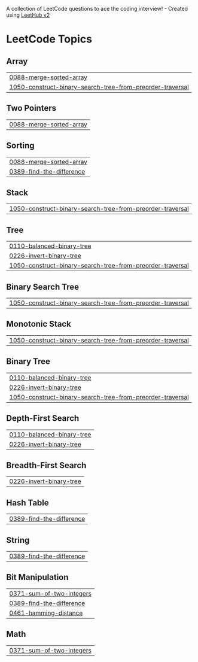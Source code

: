 A collection of LeetCode questions to ace the coding interview! - Created using [LeetHub v2](https://github.com/arunbhardwaj/LeetHub-2.0)
<!---LeetCode Topics Start-->
# LeetCode Topics
## Array
|  |
| ------- |
| [0088-merge-sorted-array](https://github.com/kartkp/Leetcode/tree/master/0088-merge-sorted-array) |
| [1050-construct-binary-search-tree-from-preorder-traversal](https://github.com/kartkp/Leetcode/tree/master/1050-construct-binary-search-tree-from-preorder-traversal) |
## Two Pointers
|  |
| ------- |
| [0088-merge-sorted-array](https://github.com/kartkp/Leetcode/tree/master/0088-merge-sorted-array) |
## Sorting
|  |
| ------- |
| [0088-merge-sorted-array](https://github.com/kartkp/Leetcode/tree/master/0088-merge-sorted-array) |
| [0389-find-the-difference](https://github.com/kartkp/Leetcode/tree/master/0389-find-the-difference) |
## Stack
|  |
| ------- |
| [1050-construct-binary-search-tree-from-preorder-traversal](https://github.com/kartkp/Leetcode/tree/master/1050-construct-binary-search-tree-from-preorder-traversal) |
## Tree
|  |
| ------- |
| [0110-balanced-binary-tree](https://github.com/kartkp/Leetcode/tree/master/0110-balanced-binary-tree) |
| [0226-invert-binary-tree](https://github.com/kartkp/Leetcode/tree/master/0226-invert-binary-tree) |
| [1050-construct-binary-search-tree-from-preorder-traversal](https://github.com/kartkp/Leetcode/tree/master/1050-construct-binary-search-tree-from-preorder-traversal) |
## Binary Search Tree
|  |
| ------- |
| [1050-construct-binary-search-tree-from-preorder-traversal](https://github.com/kartkp/Leetcode/tree/master/1050-construct-binary-search-tree-from-preorder-traversal) |
## Monotonic Stack
|  |
| ------- |
| [1050-construct-binary-search-tree-from-preorder-traversal](https://github.com/kartkp/Leetcode/tree/master/1050-construct-binary-search-tree-from-preorder-traversal) |
## Binary Tree
|  |
| ------- |
| [0110-balanced-binary-tree](https://github.com/kartkp/Leetcode/tree/master/0110-balanced-binary-tree) |
| [0226-invert-binary-tree](https://github.com/kartkp/Leetcode/tree/master/0226-invert-binary-tree) |
| [1050-construct-binary-search-tree-from-preorder-traversal](https://github.com/kartkp/Leetcode/tree/master/1050-construct-binary-search-tree-from-preorder-traversal) |
## Depth-First Search
|  |
| ------- |
| [0110-balanced-binary-tree](https://github.com/kartkp/Leetcode/tree/master/0110-balanced-binary-tree) |
| [0226-invert-binary-tree](https://github.com/kartkp/Leetcode/tree/master/0226-invert-binary-tree) |
## Breadth-First Search
|  |
| ------- |
| [0226-invert-binary-tree](https://github.com/kartkp/Leetcode/tree/master/0226-invert-binary-tree) |
## Hash Table
|  |
| ------- |
| [0389-find-the-difference](https://github.com/kartkp/Leetcode/tree/master/0389-find-the-difference) |
## String
|  |
| ------- |
| [0389-find-the-difference](https://github.com/kartkp/Leetcode/tree/master/0389-find-the-difference) |
## Bit Manipulation
|  |
| ------- |
| [0371-sum-of-two-integers](https://github.com/kartkp/Leetcode/tree/master/0371-sum-of-two-integers) |
| [0389-find-the-difference](https://github.com/kartkp/Leetcode/tree/master/0389-find-the-difference) |
| [0461-hamming-distance](https://github.com/kartkp/Leetcode/tree/master/0461-hamming-distance) |
## Math
|  |
| ------- |
| [0371-sum-of-two-integers](https://github.com/kartkp/Leetcode/tree/master/0371-sum-of-two-integers) |
<!---LeetCode Topics End-->